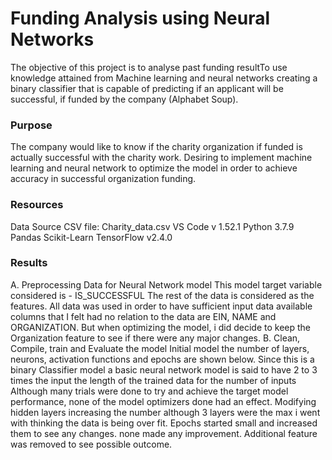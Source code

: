 # Funding Analysis using Neural Networks
The objective of this project is to analyse past funding resultTo use knowledge attained from Machine learning and neural networks creating a binary classifier that is capable of predicting if an applicant will be successful, if funded by the company (Alphabet Soup).

### Purpose
The company would like to know if the charity organization if funded is actually successful with the charity work. Desiring to implement machine learning and neural network to optimize the model in order to achieve accuracy in successful organization funding.

### Resources
Data Source CSV file: Charity_data.csv
VS Code v 1.52.1
Python 3.7.9
Pandas
Scikit-Learn
TensorFlow v2.4.0

### Results
A. Preprocessing Data for Neural Network model
This model target variable considered is - IS_SUCCESSFUL
The rest of the data is considered as the features. All data was used in order to have sufficient input data available
columns that I felt had no relation to the data are EIN, NAME and ORGANIZATION.
But when optimizing the model, i did decide to keep the Organization feature to see if there were any major changes.
B. Clean, Compile, train and Evaluate the model
Initial model the number of layers, neurons, activation functions and epochs are shown below.
Since this is a binary Classifier model a basic neural network model is said to have 2 to 3 times the input
the length of the trained data for the number of inputs
Although many trials were done to try and achieve the target model performance, none of the model optimizers done had an effect.
Modifying hidden layers increasing the number
although 3 layers were the max i went with thinking the data is being over fit.
Epochs started small and increased them to see any changes. none made any improvement.
Additional feature was removed to see possible outcome.